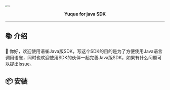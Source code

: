 <img src="https://img.bkood.com/yuque.png" alt="img" style="zoom: 33%;" />

<p align="center">
	<strong>Yuque for java  SDK</strong>
</p>

------



## 📚 介绍

👋 你好，欢迎使用语雀Java版SDK，写这个SDK的目的是为了方便使用Java语言调用语雀，同时也欢迎使用SDK的伙伴一起完善Java版SDK，如果有什么问题可以提出Issue。

## 📦 安装
